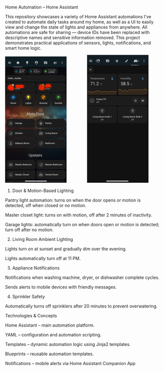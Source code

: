 Home Automation – Home Assistant

This repository showcases a variety of Home Assistant automations I’ve created to automate daily tasks around my home, as well as a UI to easily view and change the state of lights and appliances from anywhere. All automations are safe for sharing — device IDs have been replaced with descriptive names and sensitive information removed. This project demonstrates practical applications of sensors, lights, notifications, and smart home logic.
<div>
<img src="assets/IMG_4606.jpg" alt="Dashboard image" width="200">
  &nbsp; &nbsp; &nbsp; &nbsp; &nbsp; &nbsp; &nbsp; &nbsp;
<img src="assets/IMG_4607.jpg" alt="Example room view" width="200">
</div>


1. Door & Motion-Based Lighting

Pantry light automation: turns on when the door opens or motion is detected, off when closed or no motion.

Master closet light: turns on with motion, off after 2 minutes of inactivity.

Garage lights: automatically turn on when doors open or motion is detected; turn off after no motion.

2. Living Room Ambient Lighting

Lights turn on at sunset and gradually dim over the evening.

Lights automatically turn off at 11 PM.

3. Appliance Notifications

Notifications when washing machine, dryer, or dishwasher complete cycles.

Sends alerts to mobile devices with friendly messages.


4. Sprinkler Safety

Automatically turns off sprinklers after 20 minutes to prevent overwatering.

Technologies & Concepts

Home Assistant – main automation platform.

YAML – configuration and automation scripting.

Templates – dynamic automation logic using Jinja2 templates.

Blueprints – reusable automation templates.

Notifications – mobile alerts via Home Assistant Companion App
